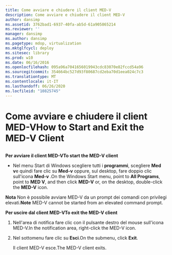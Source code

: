 ```yaml
---
title: Come avviare e chiudere il client MED-V
description: Come avviare e chiudere il client MED-V
author: dansimp
ms.assetid: 3762bad1-6937-40fa-ab5d-61a905865214
ms.reviewer: ''
manager: dansimp
ms.author: dansimp
ms.pagetype: mdop, virtualization
ms.mktglfcycl: deploy
ms.sitesec: library
ms.prod: w10
ms.date: 06/16/2016
ms.openlocfilehash: 095a96a7041656019943cdc83070e82fccd54a96
ms.sourcegitcommit: 354664bc527d93f80687cd2eba70d1eea024c7c3
ms.translationtype: MT
ms.contentlocale: it-IT
ms.lasthandoff: 06/26/2020
ms.locfileid: "10825745"
---
```

# <span data-ttu-id="74644-103">Come avviare e chiudere il client MED-V</span><span class="sxs-lookup"><span data-stu-id="74644-103">How to Start and Exit the MED-V Client</span></span>


## <a href="" id="bkmk-tostarthemed-vclient"></a>


**<span data-ttu-id="74644-104">Per avviare il client MED-V</span><span class="sxs-lookup"><span data-stu-id="74644-104">To start the MED-V client</span></span>**

-   <span data-ttu-id="74644-105">Nel menu Start di Windows scegliere tutti i **programmi**, scegliere **Med v**e quindi fare clic su **Med-v** oppure, sul desktop, fare doppio clic sull'icona **Med-v** .</span><span class="sxs-lookup"><span data-stu-id="74644-105">On the Windows Start menu, point to **All Programs**, point to **MED V**, and then click **MED-V** or, on the desktop, double-click the **MED-V** icon.</span></span>

<span data-ttu-id="74644-106">**Nota**  Non è possibile avviare MED-V da un prompt dei comandi con privilegi elevati.</span><span class="sxs-lookup"><span data-stu-id="74644-106">**Note** MED-V cannot be started from an elevated command prompt.</span></span>

 

**<span data-ttu-id="74644-107">Per uscire dal client MED-V</span><span class="sxs-lookup"><span data-stu-id="74644-107">To exit the MED-V client</span></span>**

1.  <span data-ttu-id="74644-108">Nell'area di notifica fare clic con il pulsante destro del mouse sull'icona MED-V.</span><span class="sxs-lookup"><span data-stu-id="74644-108">In the notification area, right-click the MED-V icon.</span></span>

2.  <span data-ttu-id="74644-109">Nel sottomenu fare clic su **Esci**.</span><span class="sxs-lookup"><span data-stu-id="74644-109">On the submenu, click **Exit**.</span></span>

    <span data-ttu-id="74644-110">Il client MED-V esce.</span><span class="sxs-lookup"><span data-stu-id="74644-110">The MED-V client exits.</span></span>

 

 





